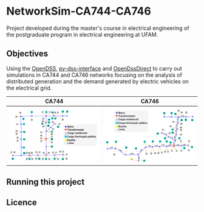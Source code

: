 # NetworkSim-CA744-CA746
Project developed during the master's course in electrical engineering of the postgraduate program in electrical engineering at UFAM.

## Objectives

Using the [OpenDSS](https://www.epri.com/pages/sa/opendss), [py-dss-interface](https://github.com/PauloRadatz/py_dss_interface) and [OpenDssDirect](https://github.com/dss-extensions/OpenDSSDirect.py) to carry 
out simulations in CA744 and CA746 networks focusing on the analysis of distributed generation and the demand generated 
by electric vehicles on the electrical grid.

|                CA744                |                CA746                |
|:-----------------------------------:|:-----------------------------------:|
| ![image info](./docs/img/ca744.png) | ![image info](./docs/img/ca746.png) |

## Running this project

## Licence

